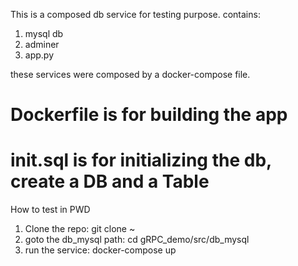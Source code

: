 This is a composed db service for testing purpose.
contains:
  1. mysql db
  2. adminer
  3. app.py
 
these services were composed by a docker-compose file.

# Dockerfile is for building the app

# init.sql is for initializing the db, create a DB and a Table


How to test in PWD

1. Clone the repo: git clone ~
2. goto the db_mysql path:  cd gRPC_demo/src/db_mysql
3. run the service:  docker-compose up




 
